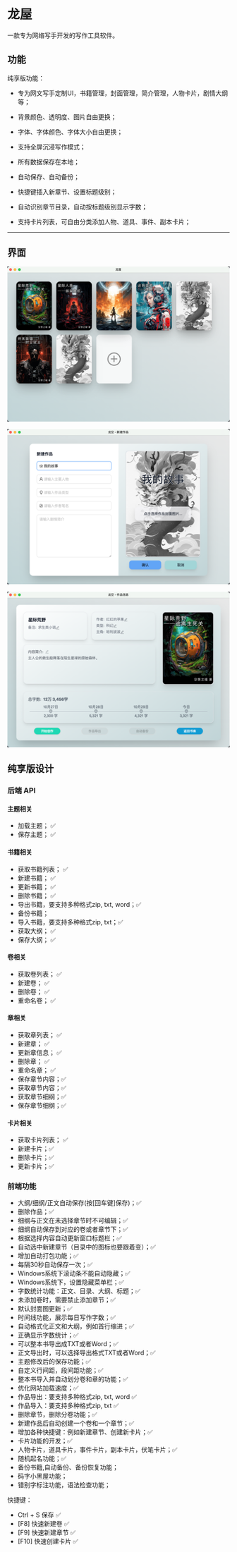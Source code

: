 # 龙屋

一款专为网络写手开发的写作工具软件。

## 功能

纯享版功能：

- 专为网文写手定制UI，书籍管理，封面管理，简介管理，人物卡片，剧情大纲等；

- 背景颜色、透明度、图片自由更换；

- 字体、字体颜色、字体大小自由更换；

- 支持全屏沉浸写作模式；

- 所有数据保存在本地；

- 自动保存、自动备份；

- 快捷键插入新章节、设置标题级别；

- 自动识别章节目录，自动按标题级别显示字数；

- 支持卡片列表，可自由分类添加人物、道具、事件、副本卡片；

---

## 界面

![Alt text](image.png)

![Alt text](image-2.png)

![Alt text](image-1.png)

## 纯享版设计

### 后端 API

#### 主题相关
- 加载主题； ✅
- 保存主题； ✅

#### 书籍相关
- 获取书籍列表； ✅
- 新建书籍；    ✅
- 更新书籍；    ✅
- 删除书籍；    ✅
- 导出书籍，要支持多种格式zip, txt, word；✅    
- 备份书籍；
- 导入书籍，要支持多种格式zip, txt；✅    
- 获取大纲；    ✅
- 保存大纲；    ✅

#### 卷相关
- 获取卷列表；  ✅
- 新建卷；     ✅
- 删除卷；     ✅
- 重命名卷；   ✅

#### 章相关
- 获取章列表； ✅
- 新建章；    ✅
- 更新章信息； ✅
- 删除章；    ✅
- 重命名章；  ✅
- 保存章节内容；✅
- 获取章节内容；✅
- 获取章节细纲；✅
- 保存章节细纲；✅
  
#### 卡片相关
- 获取卡片列表； ✅
- 新建卡片；✅
- 删除卡片；✅
- 更新卡片；✅

### 前端功能

- 大纲/细纲/正文自动保存(按[回车键]保存)；✅
- 删除作品；✅
- 细纲与正文在未选择章节时不可编辑；✅
- 细纲自动保存到对应的卷或者章节下；✅
- 根据选择内容自动更新窗口标题栏；✅
- 自动选中新建章节（目录中的图标也要跟着变）；✅
- 增加自动打包功能；✅
- 每隔30秒自动保存一次；✅
- Windows系统下滚动条不能自动隐藏；✅
- Windows系统下，设置隐藏菜单栏；✅
- 字数统计功能：正文、目录、大纲、标题；✅
- 未添加卷时，需要禁止添加章节；✅
- 默认封面图更新；✅
- 时间线功能，展示每日写作字数；✅
- 自动格式化正文和大纲，例如首行缩进；✅
- 正确显示字数统计；✅
- 可以整本书导出成TXT或者Word；✅
- 正文导出时，可以选择导出格式TXT或者Word；✅
- 主题修改后的保存功能；✅
- 自定义行间距，段间距功能；✅
- 整本书导入并自动划分卷和章的功能；✅
- 优化网站加载速度；✅
- 作品导出：要支持多种格式zip, txt, word ✅   
- 作品导入：要支持多种格式zip, txt ✅
- 删除章节，删除分卷功能；✅
- 新建作品后自动创建一个卷和一个章节；✅
- 增加各种快捷键：例如新建章节、创建新卡片；✅
- 卡片功能的开发；✅
- 人物卡片，道具卡片，事件卡片，副本卡片，伏笔卡片；✅
- 随机起名功能；✅
- 备份书籍,自动备份、备份恢复功能；
- 码字小黑屋功能；
- 错别字标注功能，语法检查功能；

快捷键：
- Ctrl + S 保存 ✅
- [F8] 快速新建卷 ✅
- [F9] 快速新建章节 ✅
- [F10] 快速创建卡片 ✅